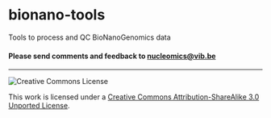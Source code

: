 bionano-tools
==========

Tools to process and QC BioNanoGenomics data

<h4>Please send comments and feedback to <a href="mailto:nucleomics@vib.be">nucleomics@vib.be</a></h4>

------------

![Creative Commons License](http://i.creativecommons.org/l/by-sa/3.0/88x31.png?raw=true)

This work is licensed under a [Creative Commons Attribution-ShareAlike 3.0 Unported License](http://creativecommons.org/licenses/by-sa/3.0/).
